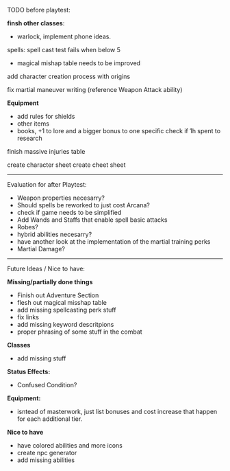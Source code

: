 TODO before playtest:

**finsh other classes**:
- warlock, implement phone ideas.

spells: spell cast test fails when below 5
  - magical mishap table needs to be improved

add character creation process with origins

fix martial maneuver writing (reference Weapon Attack ability)

**Equipment**
- add rules for shields
- other items
- books, +1 to lore and a bigger bonus to one specific check if 1h spent to research

finish massive injuries table

create character sheet
create cheet sheet
___________________________________________________________
Evaluation for after Playtest:

- Weapon properties necesarry?
- Should spells be reworked to just cost Arcana?
- check if game needs to be simplified
- Add Wands and Staffs that enable spell basic attacks
- Robes?
- hybrid abilities necesarry?
- have another look at the implementation of the martial training perks
- Martial Damage?
___________________________________________________________
Future Ideas / Nice to have:

**Missing/partially done things**
- Finish out Adventure Section
- flesh out magical misshap table
- add missing spellcasting perk stuff
- fix links
- add missing keyword descritpions
- proper phrasing of some stuff in the combat

**Classes**
- add missing stuff

**Status Effects:**
- Confused Condition?

**Equipment:**
- isntead of masterwork, just list bonuses and cost increase that happen for each additional tier.

**Nice to have**
- have colored abilities and more icons
- create npc generator
- add missing abilities